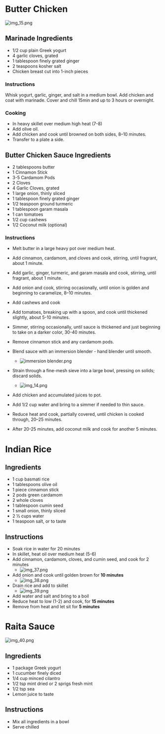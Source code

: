 # Butter Chicken

![img_15.png](img_15.png ':size=300')

## Marinade Ingredients

- 1/2 cup plain Greek yogurt
- 4 garlic cloves, grated
- 1 tablespoon finely grated ginger
- 2 teaspoons kosher salt
- Chicken breast cut into 1-inch pieces

### Instructions

Whisk yogurt, garlic, ginger, and salt in a medium bowl.
Add chicken and coat with marinade.
Cover and chill 15min and up to 3 hours or overnight.

### Cooking

- In heavy skillet over medium high heat (7-8)
- Add olive oil.
- Add chicken and cook until browned on both sides, 8–10 minutes.
- Transfer to a plate a side.

## Butter Chicken Sauce Ingredients

- 2 tablespoons butter
- 1 Cinnamon Stick
- 3-5 Cardamom Pods
- 2 Cloves
- 4 Garlic Cloves, grated
- 1 large onion, thinly sliced
- 1 tablespoon finely grated ginger
- 1/2 teaspoon ground turmeric
- 1 tablespoon garam masala
- 1 can tomatoes
- 1/2 cup cashews
- 1/2 Coconut milk (optional)

### Instructions

- Melt butter in a large heavy pot over medium heat.
- Add cinnamon, cardamom, and cloves and cook, stirring, until fragrant, about 1 minute.
- Add garlic, ginger, turmeric, and garam masala and cook, stirring, until fragrant, about 1 minute.
- Add onion and cook, stirring occasionally, until onion is golden and beginning to caramelize, 8–10 minutes.
- Add cashews and cook
- Add tomatoes, breaking up with a spoon, and cook until thickened slightly, about 5-10 minutes.
- Simmer, stirring occasionally, until sauce is thickened and just beginning to take on a darker color, 30-40 minutes.
- Remove cinnamon stick and any cardamom pods.
- Blend sauce with an immersion blender - hand blender until smooth.
    - ![immersion blender.png](images%2Fimmersion%20blender.png ':size=200')
- Strain through a fine-mesh sieve into a large bowl, pressing on solids; discard solids.
    - ![img_14.png](img_14.png ':size=300')

- Add chicken and accumulated juices to pot.
- Add 1/2 cup water and bring to a simmer if needed to thin sauce.
- Reduce heat and cook, partially covered, until chicken is cooked through, 20–25 minutes.
- After 20-25 minutes, add coconut milk and cook for another 5 minutes.

# Indian Rice

## Ingredients

- 1 cup basmati rice
- 1 tablespoons olive oil
- 1 piece cinnamon stick
- 2 pods green cardamom
- 2 whole cloves
- 1 tablespoon cumin seed
- 1 small onion, thinly sliced
- 2 ½ cups water
- 1 teaspoon salt, or to taste

## Instructions

- Soak rice in water for 20 minutes
- In skillet, heat oil over medium heat (5-6)
- Add cinnamon, cardamom, cloves, and cumin seed, and cook for 2 minutes
    - ![img_37.png](img_37.png ':size=200')
- Add onion and cook until golden brown for **10 minutes**
    - ![img_38.png](img_38.png ':size=200')
- Drain rice and add to skillet
    - ![img_39.png](img_39.png ':size=200')
- Add water and salt and bring to a boil
- Reduce heat to low (1-2) and cook, for **15 minutes**
- Remove from heat and let sit for **5 minutes**

# Raita Sauce

![img_40.png](img_40.png ':size=300')

## Ingredients

- 1 package Greek yogurt
- 1 cucumber finely diced
- 1/4 cup minced cilantro
- 1/2 tsp mint dried or 2 sprigs fresh mint
- 1/2 tsp sea
- Lemon juice to taste

## Instructions

- Mix all ingredients in a bowl
- Serve chilled


